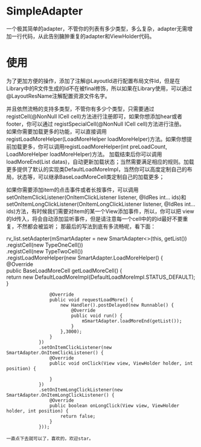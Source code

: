 # SimpleAdapter
一个极其简单的adapter，不管你的列表有多少类型，多么复杂，adapter无需增加一行代码，从此告别臃肿重复的adapter和ViewHolder代码。  
  
# 使用  
为了更加方便的操作，添加了注解@LayoutId进行配置布局文件Id，但是在Library中的R文件生成的Id不在被final修饰，所以如果在Library使用，可以通过@LayoutResName注解配置资源文件名字。  
  
并且依然流畅的支持多类型，不管你有多少个类型，只需要通过registCell(@NonNull ICell cell)方法进行注册即可，如果你想添加hear或者footer，你可以通过
registSpecialCell(@NonNull ICell cell)方法进行注册。  
如果你需要加载更多的功能，可以直接调用registLoadMoreHelper(LoadMoreHelper loadMoreHelper)方法。如果你想提前加载更多，你可以调用registLoadMoreHelper(int preLoadCount, LoadMoreHelper loadMoreHelper)方法。 加载结束后你可以调用loadMoreEnd(List<T> datas)，自动更新加载状态；当然需要满足相应的规则。加载更多提供了默认的实现类DefaultLoadMoreImpl，当然你可以高度定制自己的布局，状态等，可以继承BaseLoadMoreCell类定制自己的加载更多；  
    
如果你需要添加item的点击事件或者长按事件，可以调用setOnItemClickListener(OnItemClickListener listener, @IdRes int... ids)和setOnItemLongClickListener(OnItemLongClickListener listener, @IdRes int... ids)方法，有时候我们需要对item的某一个View添加事件，所以，你可以把
view的Id传入，将会自动添加监听事件，但是请注意每一个cell中的的id最好不要重复，不然都会被监听；
那最后的写法到底有多流畅呢，看下面：

rv_list.setAdapter(mSmartAdapter = new SmartAdapter<>(this, getList())  
                .registCell(new TypeOneCell())  
                .registCell(new TypeTwoCell())  
                .registLoadMoreHelper(new SmartAdapter.LoadMoreHelper() {  
                    @Override  
                    public BaseLoadMoreCell getLoadMoreCell() {  
                        return new DefaultLoadMoreImpl(DefaultLoadMoreImpl.STATUS_DEFAULT);  
                    }  
 
                    @Override
                    public void requestLoadMore() {  
                        new Handler().postDelayed(new Runnable() {  
                            @Override  
                            public void run() {  
                                mSmartAdapter.loadMoreEnd(getList());  
                            }  
                        },3000);  
                    }  
                })  
                .setOnItemClickListener(new SmartAdapter.OnItemClickListener() {  
                    @Override  
                    public void onClick(View view, ViewHolder holder, int position) {  
  
                    }  
                })  
                .setOnItemLongClickListener(new SmartAdapter.OnItemLongClickListener() {  
                    @Override  
                    public boolean onLongClick(View view, ViewHolder holder, int position) {  
                        return false;  
                    }  
                }));   
                      
    一直点下去就可以了，喜欢的，欢迎star。  
